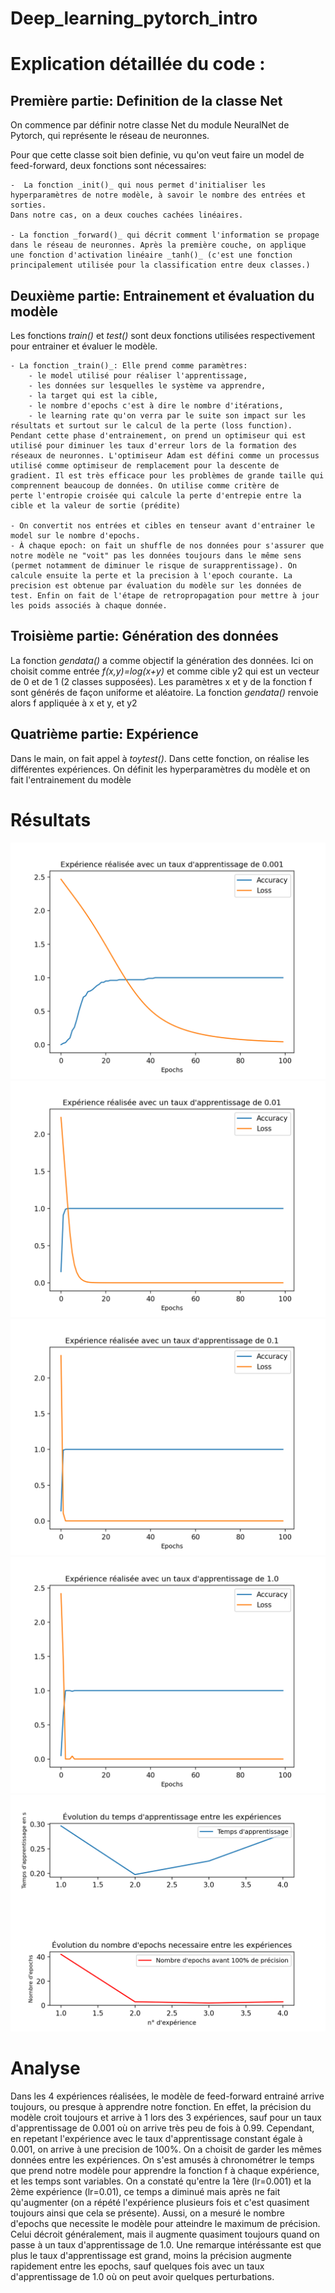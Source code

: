 # Deep_learning_pytorch_intro

# Explication détaillée du code :

## Première partie: Definition de la classe Net

On commence par définir notre classe Net du module NeuralNet de Pytorch, qui représente le réseau de neuronnes.

Pour que cette classe soit bien definie, vu qu'on veut faire un model de feed-forward, deux fonctions sont nécessaires:

    -  La fonction _init()_ qui nous permet d'initialiser les hyperparamètres de notre modèle, à savoir le nombre des entrées et sorties.
    Dans notre cas, on a deux couches cachées linéaires.

    - La fonction _forward()_ qui décrit comment l'information se propage dans le réseau de neuronnes. Après la première couche, on applique
    une fonction d'activation linéaire _tanh()_ (c'est une fonction principalement utilisée pour la classification entre deux classes.)
## Deuxième partie: Entrainement et évaluation du modèle
Les fonctions _train()_ et _test()_ sont deux fonctions utilisées respectivement pour entrainer et évaluer le modèle.

    - La fonction _train()_: Elle prend comme paramètres: 
        - le model utilisé pour réaliser l'apprentissage,
        - les données sur lesquelles le système va apprendre,
        - la target qui est la cible, 
        - le nombre d'epochs c'est à dire le nombre d'itérations,
        - le learning rate qu'on verra par le suite son impact sur les résultats et surtout sur le calcul de la perte (loss function).
    Pendant cette phase d'entrainement, on prend un optimiseur qui est utilisé pour diminuer les taux d'erreur lors de la formation des
    réseaux de neuronnes. L'optimiseur Adam est défini comme un processus utilisé comme optimiseur de remplacement pour la descente de 
    gradient. Il est très efficace pour les problèmes de grande taille qui comprennent beaucoup de données. On utilise comme critère de
    perte l'entropie croisée qui calcule la perte d'entrepie entre la cible et la valeur de sortie (prédite)

    - On convertit nos entrées et cibles en tenseur avant d'entrainer le model sur le nombre d'epochs. 
    - À chaque epoch: on fait un shuffle de nos données pour s'assurer que notre modèle ne "voit" pas les données toujours dans le même sens
    (permet notamment de diminuer le risque de surapprentissage). On calcule ensuite la perte et la precision à l'epoch courante. La 
    precision est obtenue par évaluation du modèle sur les données de test. Enfin on fait de l'étape de retropropagation pour mettre à jour
    les poids associés à chaque donnée.

## Troisième partie: Génération des données
La fonction _gendata()_ a comme objectif la génération des données. Ici on choisit comme entrée _f(x,y)=log(x+y)_ et comme cible y2 qui est un vecteur de 0 et de 1 (2 classes supposées). Les paramètres x et y de la fonction f sont générés de façon uniforme et aléatoire.
La fonction _gendata()_ renvoie alors f appliquée à x et y, et y2

## Quatrième partie: Expérience
Dans le main, on fait appel à _toytest()_. Dans cette fonction, on réalise les différentes expériences. On définit les 
hyperparamètres du modèle et on fait l'entrainement du modèle

# Résultats
![image](Experience_1.png)
![image](Experience_2.png)
![image](Experience_3.png)
![image](Experience_4.png)
![image](Runtime&NbEpoch.png)

# Analyse
Dans les 4 expériences réalisées, le modèle de feed-forward entrainé arrive toujours, ou presque à apprendre notre fonction. En effet, la
précision du modèle croit toujours et arrive à 1 lors des 3 expériences, sauf pour un taux d'apprentissage de 0.001 où on arrive très peu de
fois à 0.99. Cependant, en repetant l'expérience avec le taux d'apprentissage constant égale à 0.001, on arrive à une precision de 100%. 
On a choisit de garder les mêmes données entre les expériences.
On s'est amusés à chronométrer le temps que prend notre modèle pour apprendre la fonction f à chaque expérience, et les temps sont variables.
On a constaté qu'entre la 1ère (lr=0.001) et la 2ème expérience (lr=0.01), ce temps a diminué mais après ne fait qu'augmenter (on a répété 
l'expérience plusieurs fois et c'est quasiment toujours ainsi que cela se présente).
Aussi, on a mesuré le nombre d'epochs que necessite le modèle pour atteindre le maximum de précision. Celui décroit généralement, mais il
augmente quasiment toujours quand on passe à un taux d'apprentissage de 1.0.
Une remarque intéréssante est que plus le taux d'apprentissage est grand, moins la précision augmente rapidement entre les epochs, sauf 
quelques fois avec un taux d'apprentissage de 1.0 où on peut avoir quelques perturbations.